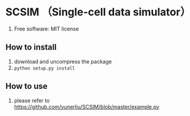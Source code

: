 
# SCSIM （Single-cell data simulator） 

1. Free software: MIT license

## How to install

1. download and uncompress the package
2. ``python setup.py install``

## How to use

1. please refer to https://github.com/yunerliu/SCSIM/blob/master/example.py
